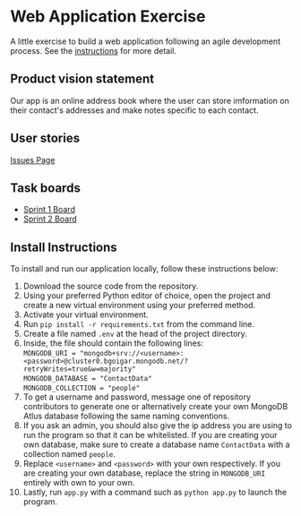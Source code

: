 # Web Application Exercise

A little exercise to build a web application following an agile development process. See the [instructions](instructions.md) for more detail.

## Product vision statement

Our app is an online address book where the user can store imformation on their contact's addresses and make notes specific to each contact.

## User stories

[Issues Page](https://github.com/software-students-fall2023/2-web-app-exercise-leftovers2/issues)

## Task boards

- [Sprint 1 Board](https://github.com/orgs/software-students-fall2023/projects/17)
- [Sprint 2 Board](https://github.com/orgs/software-students-fall2023/projects/43)


## Install Instructions
To install and run our application locally, follow these instructions below:
1. Download the source code from the repository.
2. Using your preferred Python editor of choice, open the project and create a new virtual environment using your preferred method.
3. Activate your virtual environment.
4. Run `pip install -r requirements.txt` from the command line.
5. Create a file named `.env` at the head of the project directory.
6. Inside, the file should contain the following lines:  
    `MONGODB_URI = "mongodb+srv://<username>:<password>@cluster0.bgoigar.mongodb.net/?retryWrites=true&w=majority"`   
   `MONGODB_DATABASE = "ContactData"`   
`MONGODB_COLLECTION = "people"`
7. To get a username and password, message one of repository contributors to generate one or alternatively create your own MongoDB Atlus database following the same naming conventions.
8. If you ask an admin, you should also give the ip address you are using to run the program so that it can be whitelisted. If you are creating your own database, make sure to create a database name `ContactData` with a collection named `people`.
9. Replace `<username>` and `<password>` with your own respectively. If you are creating your own database, replace the string in `MONGODB_URI` entirely with own to your own.
10. Lastly, run `app.py` with a command such as `python app.py` to launch the program.